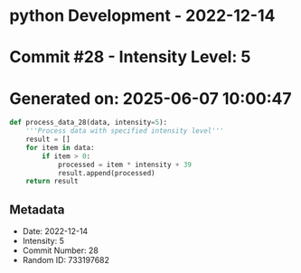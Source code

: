 ﻿# python Development - 2022-12-14
# Commit #28 - Intensity Level: 5
# Generated on: 2025-06-07 10:00:47
```python
def process_data_28(data, intensity=5):
    '''Process data with specified intensity level'''
    result = []
    for item in data:
        if item > 0:
            processed = item * intensity + 39
            result.append(processed)
    return result
```
## Metadata
- Date: 2022-12-14
- Intensity: 5
- Commit Number: 28
- Random ID: 733197682

